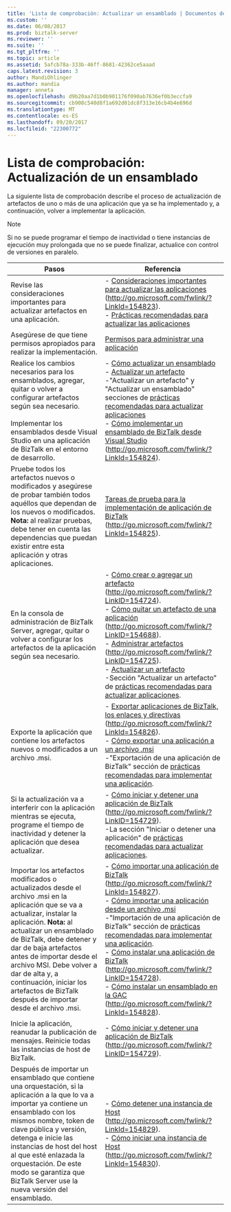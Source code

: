 ```yaml
---
title: 'Lista de comprobación: Actualizar un ensamblado | Documentos de Microsoft'
ms.custom: ''
ms.date: 06/08/2017
ms.prod: biztalk-server
ms.reviewer: ''
ms.suite: ''
ms.tgt_pltfrm: ''
ms.topic: article
ms.assetid: 5afcb78a-333b-46ff-8681-42362ce5aaad
caps.latest.revision: 3
author: MandiOhlinger
ms.author: mandia
manager: anneta
ms.openlocfilehash: d9b20aa7d1b0b901176f090ab7636ef0b3eccfa9
ms.sourcegitcommit: cb908c540d8f1a692d01dc8f313e16cb4b4e696d
ms.translationtype: MT
ms.contentlocale: es-ES
ms.lasthandoff: 09/20/2017
ms.locfileid: "22300772"
---
```

# <a name="checklist-updating-an-assembly"></a>Lista de comprobación: Actualización de un ensamblado
La siguiente lista de comprobación describe el proceso de actualización de artefactos de uno o más de una aplicación que ya se ha implementado y, a continuación, volver a implementar la aplicación.  
  
> [!NOTE]  
>  Si no se puede programar el tiempo de inactividad o tiene instancias de ejecución muy prolongada que no se puede finalizar, actualice con control de versiones en paralelo.  
  
|Pasos|Referencia|  
|-----------|---------------|  
|Revise las consideraciones importantes para actualizar artefactos en una aplicación.|-   [Consideraciones importantes para actualizar las aplicaciones](http://go.microsoft.com/fwlink/?LinkId=154823) (http://go.microsoft.com/fwlink/?LinkId=154823).<br />-   [Prácticas recomendadas para actualizar las aplicaciones](../technical-guides/best-practices-for-updating-applications.md)|  
|Asegúrese de que tiene permisos apropiados para realizar la implementación.|[Permisos para administrar una aplicación](../technical-guides/permissions-for-managing-an-application.md)|  
|Realice los cambios necesarios para los ensamblados, agregar, quitar o volver a configurar artefactos según sea necesario.<br /><br /> Implementar los ensamblados desde Visual Studio en una aplicación de BizTalk en el entorno de desarrollo.|-   [Cómo actualizar un ensamblado](../technical-guides/how-to-update-an-assembly.md)<br />-   [Actualizar un artefacto](../technical-guides/updating-an-artifact.md)<br />-"Actualizar un artefacto" y "Actualizar un ensamblado" secciones de [prácticas recomendadas para actualizar aplicaciones](../technical-guides/best-practices-for-updating-applications.md)<br />-   [Cómo implementar un ensamblado de BizTalk desde Visual Studio](http://go.microsoft.com/fwlink/?LinkId=154824) (http://go.microsoft.com/fwlink/?LinkId=154824).|  
|Pruebe todos los artefactos nuevos o modificados y asegúrese de probar también todos aquéllos que dependan de los nuevos o modificados. **Nota:** al realizar pruebas, debe tener en cuenta las dependencias que puedan existir entre esta aplicación y otras aplicaciones.|[Tareas de prueba para la implementación de aplicación de BizTalk](http://go.microsoft.com/fwlink/?LinkId=154825) (http://go.microsoft.com/fwlink/?LinkId=154825).|  
|En la consola de administración de BizTalk Server, agregar, quitar o volver a configurar los artefactos de la aplicación según sea necesario.|-   [Cómo crear o agregar un artefacto](http://go.microsoft.com/fwlink/?LinkID=154724) (http://go.microsoft.com/fwlink/?LinkID=154724).<br />-   [Cómo quitar un artefacto de una aplicación](http://go.microsoft.com/fwlink/?LinkID=154688) (http://go.microsoft.com/fwlink/?LinkID=154688).<br />-   [Administrar artefactos](http://go.microsoft.com/fwlink/?LinkID=154725) (http://go.microsoft.com/fwlink/?LinkID=154725).<br />-   [Actualizar un artefacto](../technical-guides/updating-an-artifact.md)<br />-Sección "Actualizar un artefacto" de [prácticas recomendadas para actualizar aplicaciones](../technical-guides/best-practices-for-updating-applications.md).|  
|Exporte la aplicación que contiene los artefactos nuevos o modificados a un archivo .msi.|-   [Exportar aplicaciones de BizTalk, los enlaces y directivas](http://go.microsoft.com/fwlink/?LinkId=154826) (http://go.microsoft.com/fwlink/?LinkId=154826).<br />-   [Cómo exportar una aplicación a un archivo .msi](../technical-guides/how-to-export-an-application-to-an-msi-file.md)<br />-"Exportación de una aplicación de BizTalk" sección de [prácticas recomendadas para implementar una aplicación](../technical-guides/best-practices-for-deploying-an-application.md).|  
|Si la actualización va a interferir con la aplicación mientras se ejecuta, programe el tiempo de inactividad y detener la aplicación que desea actualizar.|-   [Cómo iniciar y detener una aplicación de BizTalk](http://go.microsoft.com/fwlink/?LinkID=154729) (http://go.microsoft.com/fwlink/?LinkID=154729).<br />-La sección "Iniciar o detener una aplicación" de [prácticas recomendadas para actualizar aplicaciones](../technical-guides/best-practices-for-updating-applications.md).|  
|Importar los artefactos modificados o actualizados desde el archivo .msi en la aplicación que se va a actualizar, instalar la aplicación. **Nota:** al actualizar un ensamblado de BizTalk, debe detener y dar de baja artefactos antes de importar desde el archivo MSI. Debe volver a dar de alta y, a continuación, iniciar los artefactos de BizTalk después de importar desde el archivo .msi.|-   [Cómo importar una aplicación de BizTalk](http://go.microsoft.com/fwlink/?LinkId=154827) (http://go.microsoft.com/fwlink/?LinkId=154827).<br />-   [Cómo importar una aplicación desde un archivo .msi](../technical-guides/how-to-import-an-application-from-an-msi-file.md)<br />-"Importación de una aplicación de BizTalk" sección de [prácticas recomendadas para implementar una aplicación](../technical-guides/best-practices-for-deploying-an-application.md).<br />-   [Cómo instalar una aplicación de BizTalk](http://go.microsoft.com/fwlink/?LinkID=154728) (http://go.microsoft.com/fwlink/?LinkID=154728).<br />-   [Cómo instalar un ensamblado en la GAC](http://go.microsoft.com/fwlink/?LinkId=154828) (http://go.microsoft.com/fwlink/?LinkId=154828).|  
|Inicie la aplicación, reanudar la publicación de mensajes. Reinicie todas las instancias de host de BizTalk.|-   [Cómo iniciar y detener una aplicación de BizTalk](http://go.microsoft.com/fwlink/?LinkID=154729) (http://go.microsoft.com/fwlink/?LinkID=154729).|  
|Después de importar un ensamblado que contiene una orquestación, si la aplicación a la que lo va a importar ya contiene un ensamblado con los mismos nombre, token de clave pública y versión, detenga e inicie las instancias de host del host al que esté enlazada la orquestación. De este modo se garantiza que BizTalk Server use la nueva versión del ensamblado.|-   [Cómo detener una instancia de Host](http://go.microsoft.com/fwlink/?LinkId=154829) (http://go.microsoft.com/fwlink/?LinkId=154829).<br />-   [Cómo iniciar una instancia de Host](http://go.microsoft.com/fwlink/?LinkId=154830) (http://go.microsoft.com/fwlink/?LinkId=154830).|